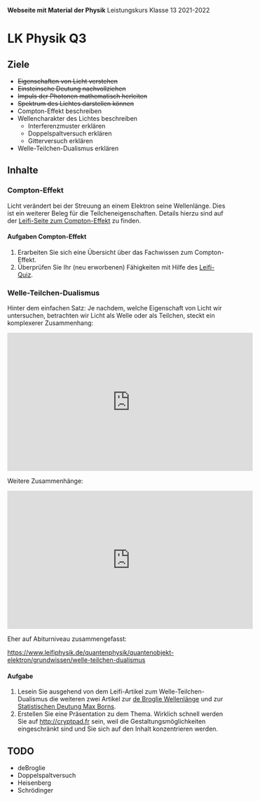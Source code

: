 **Webseite mit Material der Physik**
	Leistungskurs Klasse 13 2021-2022
                         
# LK Physik Q3



## Ziele

* ~~Eigenschaften von Licht verstehen~~
* ~~Einsteinsche Deutung nachvollziehen~~
* ~~Impuls der Photonen mathematisch herleiten~~
* ~~Spektrum des Lichtes darstellen können~~
* Compton-Effekt beschreiben
* Wellencharakter des Lichtes beschreiben
  * Interferenzmuster erklären
  * Doppelspaltversuch erklären
  * Gitterversuch erklären
* Welle-Teilchen-Dualismus erklären

## Inhalte

### Compton-Effekt

Licht verändert bei der Streuung an einem Elektron seine Wellenlänge. Dies ist ein weiterer Beleg für die Teilcheneigenschaften. Details hierzu sind auf der [Leifi-Seite zum Compton-Effekt](https://www.leifiphysik.de/quantenphysik/quantenobjekt-photon/grundwissen/compton-effekt) zu finden.

#### Aufgaben Compton-Effekt

1. Erarbeiten Sie sich eine Übersicht über das Fachwissen zum Compton-Effekt.
2. Überprüfen Sie Ihr (neu erworbenen) Fähigkeiten mit Hilfe des [Leifi-Quiz](https://www.leifiphysik.de/quantenphysik/quantenobjekt-photon/aufgabe/quiz-zum-comptoneffekt).

### Welle-Teilchen-Dualismus

Hinter dem einfachen Satz: Je nachdem, welche Eigenschaft von Licht wir untersuchen, betrachten wir Licht als Welle oder als Teilchen, steckt ein komplexerer Zusammenhang:

<iframe width="560" height="315" src="https://www.youtube.com/embed/Io5X88i8dOY" title="YouTube video player" frameborder="0" allow="accelerometer; autoplay; clipboard-write; encrypted-media; gyroscope; picture-in-picture" allowfullscreen></iframe>

Weitere Zusammenhänge:

<iframe width="560" height="315" src="https://www.youtube.com/embed/7fLFOgSVFJM" title="YouTube video player" frameborder="0" allow="accelerometer; autoplay; clipboard-write; encrypted-media; gyroscope; picture-in-picture" allowfullscreen></iframe>

Eher auf Abiturniveau zusammengefasst:

https://www.leifiphysik.de/quantenphysik/quantenobjekt-elektron/grundwissen/welle-teilchen-dualismus

#### Aufgabe

1. Lesein Sie ausgehend von dem Leifi-Artikel zum Welle-Teilchen-Dualismus die weiteren zwei Artikel zur [de Broglie Wellenlänge](https://www.leifiphysik.de/quantenphysik/quantenobjekt-elektron/grundwissen/de-broglie-wellenlaenge) und zur [Statistischen Deutung Max Borns](https://www.leifiphysik.de/quantenphysik/quantenobjekt-elektron/grundwissen/statistische-deutung).
2. Erstellen Sie eine Präsentation zu dem Thema. Wirklich schnell werden Sie auf http://cryptpad.fr sein, weil die Gestaltungsmöglichkeiten eingeschränkt sind und Sie sich auf den Inhalt konzentrieren werden.

## TODO

* deBroglie
* Doppelspaltversuch
* Heisenberg
* Schrödinger

